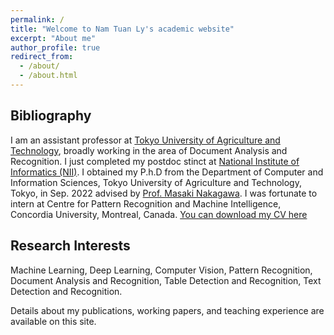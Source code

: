 ```yaml
---
permalink: /
title: "Welcome to Nam Tuan Ly's academic website"
excerpt: "About me"
author_profile: true
redirect_from: 
  - /about/
  - /about.html
---
```


## Bibliography
I am an assistant professor at [Tokyo University of Agriculture and Technology](https://www.tuat.ac.jp/en/), broadly working in the area of Document Analysis and Recognition. I just completed my postdoc stinct at [National Institute of Informatics (NII)](https://www.nii.ac.jp/en/). I obtained my P.h.D from the Department of Computer and Information Sciences, Tokyo University of Agriculture and Technology, Tokyo, in Sep. 2022 advised by [Prof. Masaki Nakagawa](http://web.tuat.ac.jp/~nakagawa/en/nakagawa.html). I was fortunate to intern at Centre for Pattern Recognition and Machine Intelligence, Concordia University, Montreal, Canada. [You can download my CV here](http://namtuanly.github.io/files/NamLy_CV.pdf)

## Research Interests 
Machine Learning, Deep Learning, Computer Vision, Pattern Recognition, Document Analysis and Recognition, Table Detection and Recognition, Text Detection and Recognition.

<!-- 
My primary field is health economics, with additional research in industrial organization and applied econometrics. My research focuses on the role of information and behavioral biases in (a) the take-up of high-value care by consumers and (b) the adoption of innovative health technologies by providers. My job market paper, “An Ounce of Prevention or a Pound of Cure? The Value of Health Risk Information” shows that individuals infer information about their health risks by observing family health events, but that overreactions in these inferences lead to welfare penalties and propagate the use of low-return health services.

My other ongoing and published projects span related questions ranging from the costs associated with preventive care utilization to the use of care for specific at-risk populations, including those living with mental illness and providers treating cardiovascular disease. 
-->
 

Details about my publications, working papers, and teaching experience are available on this site.
